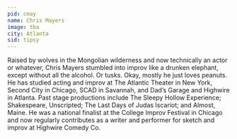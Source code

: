 ```yaml
---
pid: cmay
name: Chris Mayers
image: tba
city: Atlanta
sid: tipsy
---
```

Raised by wolves in the Mongolian wilderness and now technically an actor or whatever, Chris Mayers stumbled into improv like a drunken elephant, except without all the alcohol. Or tusks. Okay, mostly he just loves peanuts. He has studied acting and improv at The Atlantic Theater in New York, Second City in Chicago, SCAD in Savannah, and Dad’s Garage and Highwire in Atlanta. Past stage productions include The Sleepy Hollow Experience; Shakespeare, Unscripted; The Last Days of Judas Iscariot; and Almost, Maine. He was a national finalist at the College Improv Festival in Chicago and now regularly contributes as a writer and performer for sketch and improv at Highwire Comedy Co.
